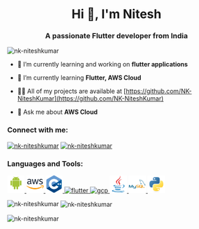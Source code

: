 <h1 align="center">Hi 👋, I'm Nitesh</h1>
<h3 align="center">A passionate Flutter developer from India</h3>

<p align="left"> <img src="https://komarev.com/ghpvc/?username=nk-niteshkumar&label=Profile%20views&color=0e75b6&style=flat" alt="nk-niteshkumar" /> </p>

- 🔭 I’m currently learning and working on **flutter applications**

- 🌱 I’m currently learning **Flutter, AWS Cloud**

- 👨‍💻 All of my projects are available at [https://github.com/NK-NiteshKumar](https://github.com/NK-NiteshKumar)

- 💬 Ask me about **AWS Cloud**

<h3 align="left">Connect with me:</h3>
<p align="left">
<a href="https://linkedin.com/in/nk-niteshkumar" target="blank"><img align="center" src="https://raw.githubusercontent.com/rahuldkjain/github-profile-readme-generator/master/src/images/icons/Social/linked-in-alt.svg" alt="nk-niteshkumar" height="30" width="40" /></a>
<a href="https://www.leetcode.com/nk-niteshkumar" target="blank"><img align="center" src="https://raw.githubusercontent.com/rahuldkjain/github-profile-readme-generator/master/src/images/icons/Social/leet-code.svg" alt="nk-niteshkumar" height="30" width="40" /></a>
</p>

<h3 align="left">Languages and Tools:</h3>
<p align="left"> <a href="https://developer.android.com" target="_blank" rel="noreferrer"> <img src="https://raw.githubusercontent.com/devicons/devicon/master/icons/android/android-original-wordmark.svg" alt="android" width="40" height="40"/> </a> <a href="https://aws.amazon.com" target="_blank" rel="noreferrer"> <img src="https://raw.githubusercontent.com/devicons/devicon/master/icons/amazonwebservices/amazonwebservices-original-wordmark.svg" alt="aws" width="40" height="40"/> </a> <a href="https://www.w3schools.com/cpp/" target="_blank" rel="noreferrer"> <img src="https://raw.githubusercontent.com/devicons/devicon/master/icons/cplusplus/cplusplus-original.svg" alt="cplusplus" width="40" height="40"/> </a> <a href="https://flutter.dev" target="_blank" rel="noreferrer"> <img src="https://www.vectorlogo.zone/logos/flutterio/flutterio-icon.svg" alt="flutter" width="40" height="40"/> </a> <a href="https://cloud.google.com" target="_blank" rel="noreferrer"> <img src="https://www.vectorlogo.zone/logos/google_cloud/google_cloud-icon.svg" alt="gcp" width="40" height="40"/> </a> <a href="https://www.java.com" target="_blank" rel="noreferrer"> <img src="https://raw.githubusercontent.com/devicons/devicon/master/icons/java/java-original.svg" alt="java" width="40" height="40"/> </a> <a href="https://www.mysql.com/" target="_blank" rel="noreferrer"> <img src="https://raw.githubusercontent.com/devicons/devicon/master/icons/mysql/mysql-original-wordmark.svg" alt="mysql" width="40" height="40"/> </a> <a href="https://www.python.org" target="_blank" rel="noreferrer"> <img src="https://raw.githubusercontent.com/devicons/devicon/master/icons/python/python-original.svg" alt="python" width="40" height="40"/> </a> </p>

<p><img align="left" src="https://github-readme-stats.vercel.app/api/top-langs?username=nk-niteshkumar&show_icons=true&locale=en&layout=compact" alt="nk-niteshkumar" /></p>

<p>&nbsp;<img align="center" src="https://github-readme-stats.vercel.app/api?username=nk-niteshkumar&show_icons=true&locale=en" alt="nk-niteshkumar" /></p>

<p><img align="center" src="https://github-readme-streak-stats.herokuapp.com/?user=nk-niteshkumar&" alt="nk-niteshkumar" /></p>

